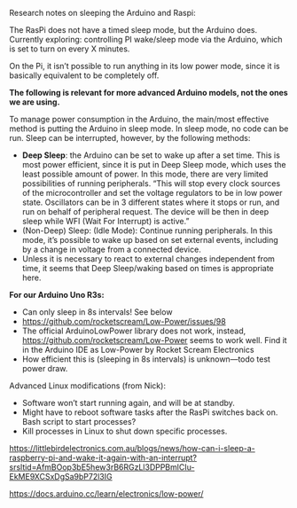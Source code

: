 Research notes on sleeping the Arduino and Raspi: 

The RasPi does not have a timed sleep mode, but the Arduino does. Currently exploring: controlling PI wake/sleep mode via the Arduino, which is set to turn on every X minutes. 

On the Pi, it isn’t possible to run anything in its low power mode, since it is basically equivalent to be completely off.

**The following is relevant for more advanced Arduino models, not the ones we are using.**

To manage power consumption in the Arduino, the main/most effective method is putting the Arduino in sleep mode. In sleep mode, no code can be run. Sleep can be interrupted, however, by the following methods:

- **Deep Sleep**: the Arduino can be set to wake up after a set time. This is most power efficient, since it is put in Deep Sleep mode, which uses the least possible amount of power. In this mode, there are very limited possibilities of running peripherals. “This will stop every clock sources of the microcontroller and set the voltage regulators to be in low power state. Oscillators can be in 3 different states where it stops or run, and run on behalf of peripheral request. The device will be then in deep sleep while WFI (Wait For Interrupt) is active.”
- (Non-Deep) Sleep: (Idle Mode): Continue running peripherals. In this mode, it’s possible to wake up based on set external events, including by a change in voltage from a connected device.
- Unless it is necessary to react to external changes independent from time, it seems that Deep Sleep/waking based on times is appropriate here.

**For our Arduino Uno R3s:**

- Can only sleep in 8s intervals! See below
- https://github.com/rocketscream/Low-Power/issues/98
- The official ArduinoLowPower library does not work, instead, https://github.com/rocketscream/Low-Power seems to work well. Find it in the Arduino IDE as Low-Power by Rocket Scream Electronics
- How efficient this is (sleeping in 8s intervals) is unknown—todo test power draw.

Advanced Linux modifications (from Nick): 

- Software won’t start running again, and will be at standby.
- Might have to reboot software tasks after the RasPi switches back on. Bash script to start processes?
- Kill processes in Linux to shut down specific processes.

https://littlebirdelectronics.com.au/blogs/news/how-can-i-sleep-a-raspberry-pi-and-wake-it-again-with-an-interrupt?srsltid=AfmBOop3bE5hew3rB6RGzLl3DPPBmlCIu-EkME9XCSxDgSa9bP72l3IG

https://docs.arduino.cc/learn/electronics/low-power/